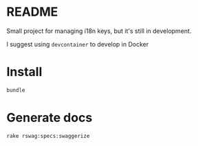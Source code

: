 # README

Small project for managing i18n keys, but it's still in development.

I suggest using `devcontainer` to develop in Docker

# Install

```bash
bundle
``` 

# Generate docs

```bash
rake rswag:specs:swaggerize
```
